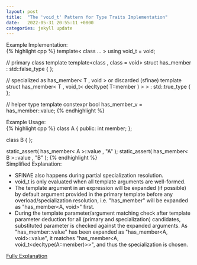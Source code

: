 ```yaml
---
layout: post
title:  "The 'void_t' Pattern for Type Traits Implementation"
date:   2022-05-31 20:55:11 +0800
categories: jekyll update
---
```

Example Implementation:  
{% highlight cpp %}
template< class ... > using void_t = void;
 
// primary class template
template<class , class = void>
struct has_member : std::false_type
{ };
 
// specialized as has_member< T , void > or discarded (sfinae)
template<class T>
struct has_member< T , void_t< decltype( T::member ) > > : std::true_type
{ };
 
// helper type
template<class T>
constexpr bool has_member_v = has_member<T>::value;
{% endhighlight %}

Example Usage:    
{% highlight cpp %}
class A {
public:
    int member;
};
 
class B {
};
 
static_assert( has_member< A >::value , "A" );
static_assert( has_member< B >::value , "B" );
{% endhighlight %}  
Simplified Explanation:  

* SFINAE also happens during partial specialization resolution.
* void_t is only evaluated when all template arguments are well-formed.
* The template argument in an expression will be expanded (if possible) by default argument provided in the primary template before any overload/specialization resolution, i.e. "has_member<A>" will be expanded as "has_member<A, void>" first.
* During the template parameter/argument matching check after template parameter deduction for all (primary and specialization) candidates, substituted parameter is checked against the expanded arguments. As "has_member<A>::value" has been expanded as "has_member<A, void>::value", it matches "has_member<A, void_t<decltype(A::member)>>", and thus the specialization is chosen.  
  
[Fully Explanation](https://stackoverflow.com/questions/27687389/how-does-void-t-work "Stackoverflow")